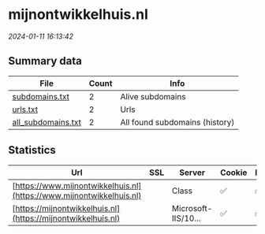 # mijnontwikkelhuis.nl
*2024-01-11 16:13:42*
## Summary data
| File       | Count | Info |
|------------|-------|------|
|[subdomains.txt](/data/mijnontwikkelhuis.nl/subdomains.txt)|2|Alive subdomains|
|[urls.txt](/data/mijnontwikkelhuis.nl/urls.txt)|2|Urls|
|[all_subdomains.txt](/data/mijnontwikkelhuis.nl/all_subdomains.txt)|2|All found subdomains (history)|
## Statistics
| Url | SSL | Server | Cookie | HSTS | CSP | XFO | XXP | RP | Tech |Title |
|------------|-------|------|------|------|------|------|------|------|------|------|
|[https://www.mijnontwikkelhuis.nl](https://www.mijnontwikkelhuis.nl)| |Class|:white_check_mark: |:white_check_mark: |:warning: | |:white_check_mark: |:white_check_mark: |HSTS||
|[https://mijnontwikkelhuis.nl](https://mijnontwikkelhuis.nl)| |Microsoft-IIS/10...|:white_check_mark: |:white_check_mark: |:warning: | |:white_check_mark: |:white_check_mark: |IIS:10.0 Windows...|Document Moved|